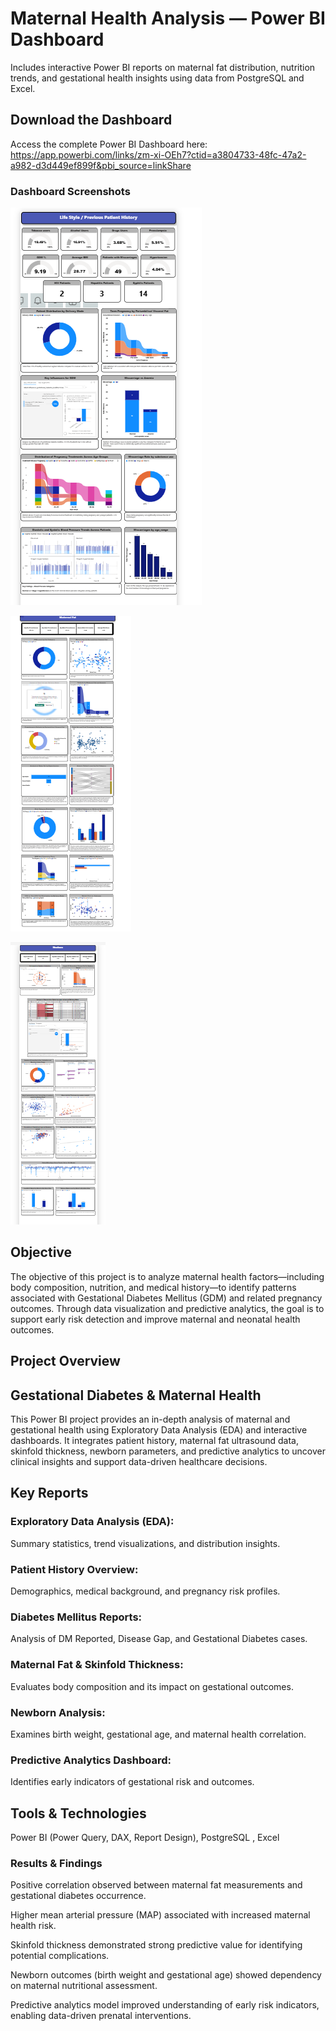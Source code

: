 # Maternal Health Analysis — Power BI Dashboard
 Includes interactive Power BI reports on maternal fat distribution, nutrition trends, and gestational health insights using data from PostgreSQL and Excel.

## Download the Dashboard
Access the complete Power BI Dashboard here: https://app.powerbi.com/links/zm-xi-OEh7?ctid=a3804733-48fc-47a2-a982-d3d449ef899f&pbi_source=linkShare

### Dashboard Screenshots
 ![Patient History](<Patient History.PNG>)

 ![Maternal Fat Analysis](<Maternal Fat Analysis.PNG>)

 ![Newborn Impacts](<Newborn Impacts.PNG>)


## Objective

The objective of this project is to analyze maternal health factors—including body composition, nutrition, and medical history—to identify patterns associated with Gestational Diabetes Mellitus (GDM) and related pregnancy outcomes. Through data visualization and predictive analytics, the goal is to support early risk detection and improve maternal and neonatal health outcomes.

## Project Overview
## Gestational Diabetes & Maternal Health

This Power BI project provides an in-depth analysis of maternal and gestational health using Exploratory Data Analysis (EDA) and interactive dashboards. It integrates patient history, maternal fat ultrasound data, skinfold thickness, newborn parameters, and predictive analytics to uncover clinical insights and support data-driven healthcare decisions.

## Key Reports

### Exploratory Data Analysis (EDA):
 Summary statistics, trend visualizations, and distribution insights.

###  Patient History Overview:
 Demographics, medical background, and pregnancy risk profiles.

###  Diabetes Mellitus Reports:
 Analysis of DM Reported, Disease Gap, and Gestational Diabetes cases.

### Maternal Fat & Skinfold Thickness: 
Evaluates body composition and its impact on gestational outcomes.

### Newborn Analysis:
 Examines birth weight, gestational age, and maternal health correlation.

### Predictive Analytics Dashboard: 
Identifies early indicators of gestational risk and outcomes.

## Tools & Technologies

Power BI (Power Query, DAX, Report Design), PostgreSQL , Excel 

### Results & Findings

 Positive correlation observed between maternal fat measurements and gestational diabetes occurrence.

 Higher mean arterial pressure (MAP) associated with increased maternal health risk.

 Skinfold thickness demonstrated strong predictive value for identifying potential complications.

 Newborn outcomes (birth weight and gestational age) showed dependency on maternal nutritional assessment.

 Predictive analytics model improved understanding of early risk indicators, enabling data-driven prenatal interventions.

